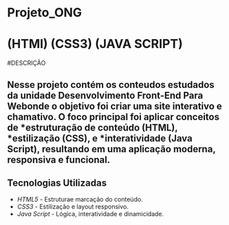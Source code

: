 # Projeto_ONG
# (HTMl) (CSS3) (JAVA SCRIPT)
#DESCRIÇÃO

Nesse projeto contém os conteudos estudados da unidade Desenvolvimento Front-End Para Webonde o objetivo foi criar uma site interativo e chamativo.
O foco principal foi aplicar conceitos de *estruturação de conteúdo (HTML), *estilização (CSS), e *interatividade (Java Script), resultando em uma aplicação moderna, responsiva e funcional.
--------
## Tecnologias Utilizadas
- *HTML5* - Estruturae marcação do conteúdo.
- *CSS3* - Estilização e layout responsivo.
- *Java Script* - Lógica, interatividade e dinamicidade.

   

